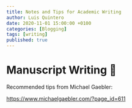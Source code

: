 ```yaml
---
title: Notes and Tips for Academic Writing
author: Luis Quintero
date: 2020-11-01 15:00:00 +0100
categories: [Blogging]
tags: [writing]
published: true
---
```


# Manuscript Writing 📜

Recommended tips from Michael Gaebler:

<https://www.michaelgaebler.com/?page_id=611>

